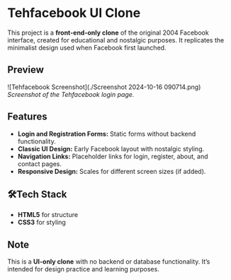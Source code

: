 
# Tehfacebook UI Clone

This project is a **front-end-only clone** of the original 2004 Facebook interface, created for educational and nostalgic purposes. It replicates the minimalist design used when Facebook first launched.

## Preview
![Tehfacebook Screenshot](./Screenshot 2024-10-16 090714.png)   
*Screenshot of the Tehfacebook login page.*

## Features
- **Login and Registration Forms:** Static forms without backend functionality.
- **Classic UI Design:** Early Facebook layout with nostalgic styling.
- **Navigation Links:** Placeholder links for login, register, about, and contact pages.
- **Responsive Design:** Scales for different screen sizes (if added).

## 🛠Tech Stack
- **HTML5** for structure  
- **CSS3** for styling

## Note
This is a **UI-only clone** with no backend or database functionality. It’s intended for design practice and learning purposes.


